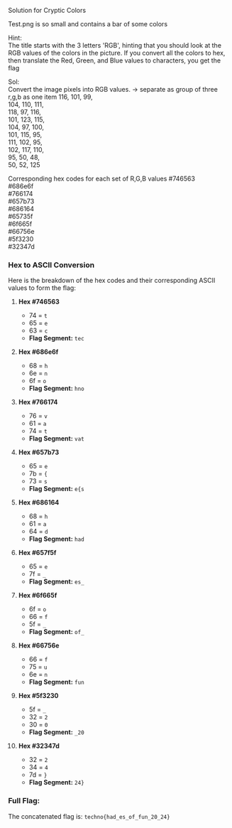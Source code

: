 Solution for Cryptic Colors

Test.png is so small and contains a bar of some colors 

Hint:    
The title starts with the 3 letters 'RGB', hinting that you should look at the RGB values of the colors in the picture. If you convert all the colors to hex, then translate the Red, Green, and Blue values to characters, you get the flag

Sol:  
Convert the image pixels into RGB values. -> separate as group of three r,g,b as one item
116, 101, 99, <br>
104, 110, 111, <br>
118, 97, 116, <br>
101, 123, 115, <br>
104, 97, 100, <br>
101, 115, 95, <br>
111, 102, 95, <br>
102, 117, 110, <br>
95, 50, 48, <br>
50, 52, 125 <br>

Corresponding hex codes for each set of R,G,B values
#746563 <br>
#686e6f <br>
#766174 <br>
#657b73 <br>
#686164 <br>
#65735f <br>
#6f665f <br>
#66756e <br>
#5f3230 <br>
#32347d <br>

### Hex to ASCII Conversion

Here is the breakdown of the hex codes and their corresponding ASCII values to form the flag:

1. **Hex #746563**
   - 74 = `t`
   - 65 = `e`
   - 63 = `c`
   - **Flag Segment:** `tec`

2. **Hex #686e6f**
   - 68 = `h`
   - 6e = `n`
   - 6f = `o`
   - **Flag Segment:** `hno`

3. **Hex #766174**
   - 76 = `v`
   - 61 = `a`
   - 74 = `t`
   - **Flag Segment:** `vat`

4. **Hex #657b73**
   - 65 = `e`
   - 7b = `{`
   - 73 = `s`
   - **Flag Segment:** `e{s`

5. **Hex #686164**
   - 68 = `h`
   - 61 = `a`
   - 64 = `d`
   - **Flag Segment:** `had`

6. **Hex #657f5f**
   - 65 = `e`
   - 7f = `_`
   - **Flag Segment:** `es_`

7. **Hex #6f665f**
   - 6f = `o`
   - 66 = `f`
   - 5f = `_`
   - **Flag Segment:** `of_`

8. **Hex #66756e**
   - 66 = `f`
   - 75 = `u`
   - 6e = `n`
   - **Flag Segment:** `fun`

9. **Hex #5f3230**
   - 5f = `_`
   - 32 = `2`
   - 30 = `0`
   - **Flag Segment:** `_20`

10. **Hex #32347d**
    - 32 = `2`
    - 34 = `4`
    - 7d = `}`
    - **Flag Segment:** `24}`

### Full Flag:
The concatenated flag is: `techno{had_es_of_fun_20_24}`
